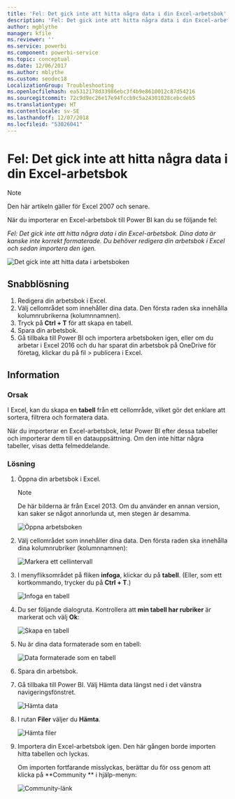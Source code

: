 ```yaml
---
title: 'Fel: Det gick inte att hitta några data i din Excel-arbetsbok'
description: 'Fel: Det gick inte att hitta några data i din Excel-arbetsbok'
author: mgblythe
manager: kfile
ms.reviewer: ''
ms.service: powerbi
ms.component: powerbi-service
ms.topic: conceptual
ms.date: 12/06/2017
ms.author: mblythe
ms.custom: seodec18
LocalizationGroup: Troubleshooting
ms.openlocfilehash: ea5312178d33986ebc3f4b9e8610012c87d54216
ms.sourcegitcommit: 72c9d9ec26e17e94fccb9c5a24301028cebcdeb5
ms.translationtype: HT
ms.contentlocale: sv-SE
ms.lasthandoff: 12/07/2018
ms.locfileid: "53026041"
---
```

# <a name="error-we-couldnt-find-any-data-in-your-excel-workbook"></a>Fel: Det gick inte att hitta några data i din Excel-arbetsbok

>[!NOTE]
>Den här artikeln gäller för Excel 2007 och senare.

När du importerar en Excel-arbetsbok till Power BI kan du se följande fel:

*Fel: Det gick inte att hitta några data i din Excel-arbetsbok. Dina data är kanske inte korrekt formaterade. Du behöver redigera din arbetsbok i Excel och sedan importera den igen.*

![Det gick inte att hitta data i arbetsboken](media/service-admin-troubleshoot-excel-workbook-data/pbi_wecouldntfindanydata.png)

## <a name="quick-solution"></a>Snabblösning
1. Redigera din arbetsbok i Excel.
2. Välj cellområdet som innehåller dina data. Den första raden ska innehålla kolumnrubrikerna (kolumnnamnen).
3. Tryck på **Ctrl + T** för att skapa en tabell.
4. Spara din arbetsbok.
5. Gå tillbaka till Power BI och importera arbetsboken igen, eller om du arbetar i Excel 2016 och du har sparat din arbetsbok på OneDrive för företag, klickar du på fil > publicera i Excel.

## <a name="details"></a>Information
### <a name="cause"></a>Orsak
I Excel, kan du skapa en **tabell** från ett cellområde, vilket gör det enklare att sortera, filtrera och formatera data.

När du importerar en Excel-arbetsbok, letar Power BI efter dessa tabeller och importerar dem till en datauppsättning. Om den inte hittar några tabeller, visas detta felmeddelande.

### <a name="solution"></a>Lösning
1. Öppna din arbetsbok i Excel. 
    >[!NOTE]
    >De här bilderna är från Excel 2013. Om du använder en annan version, kan saker se något annorlunda ut, men stegen är desamma.
    
    ![Öppna arbetsboken](media/service-admin-troubleshoot-excel-workbook-data/pbi_trb_xlwksht1.png)
2. Välj cellområdet som innehåller dina data. Den första raden ska innehålla dina kolumnrubriker (kolumnnamnen):
   
    ![Markera ett cellintervall](media/service-admin-troubleshoot-excel-workbook-data/pbi_trb_xlwksht2.png)
3. I menyfliksområdet på fliken **infoga**, klickar du på **tabell**. (Eller, som ett kortkommando, trycker du på **Ctrl + T**.)
   
    ![Infoga en tabell](media/service-admin-troubleshoot-excel-workbook-data/pbi_trb_xlwksht3.png)
4. Du ser följande dialogruta. Kontrollera att **min tabell har rubriker** är markerat och välj **Ok**:
   
    ![Skapa en tabell](media/service-admin-troubleshoot-excel-workbook-data/pbi_trb_xlcreatetbl.png)
5. Nu är dina data formaterade som en tabell:
   
    ![Data formaterade som en tabell](media/service-admin-troubleshoot-excel-workbook-data/pbi_trb_xltbl.png)
6. Spara din arbetsbok.
7. Gå tillbaka till Power BI. Välj Hämta data längst ned i det vänstra navigeringsfönstret.
   
    ![Hämta data](media/service-admin-troubleshoot-excel-workbook-data/pbi_getdata.png)
8. I rutan **Filer** väljer du **Hämta**.
   
    ![Hämta filer](media/service-admin-troubleshoot-excel-workbook-data/pbi_getfiles.png)
9. Importera din Excel-arbetsbok igen. Den här gången borde importen hitta tabellen och lyckas.
   
    Om importen fortfarande misslyckas, berättar du för oss genom att klicka på **Community ** i hjälp-menyn:
   
    ![Community-länk](media/service-admin-troubleshoot-excel-workbook-data/pbi_questionmenucommunity.png)
